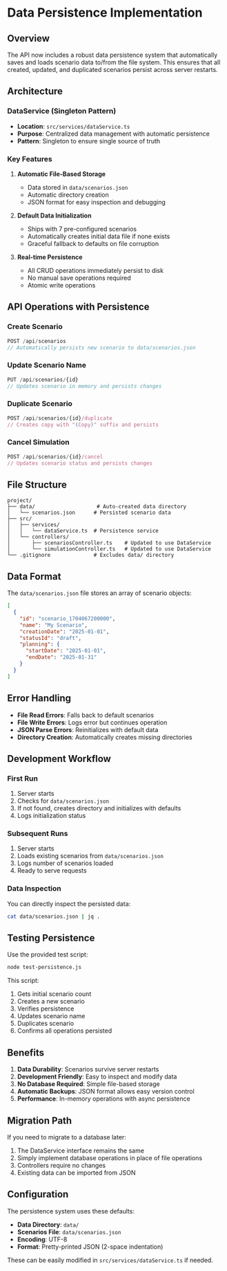 # Data Persistence Implementation

## Overview

The API now includes a robust data persistence system that automatically saves and loads scenario data to/from the file system. This ensures that all created, updated, and duplicated scenarios persist across server restarts.

## Architecture

### DataService (Singleton Pattern)
- **Location**: `src/services/dataService.ts`
- **Purpose**: Centralized data management with automatic persistence
- **Pattern**: Singleton to ensure single source of truth

### Key Features

1. **Automatic File-Based Storage**
   - Data stored in `data/scenarios.json`
   - Automatic directory creation
   - JSON format for easy inspection and debugging

2. **Default Data Initialization**
   - Ships with 7 pre-configured scenarios
   - Automatically creates initial data file if none exists
   - Graceful fallback to defaults on file corruption

3. **Real-time Persistence**
   - All CRUD operations immediately persist to disk
   - No manual save operations required
   - Atomic write operations

## API Operations with Persistence

### Create Scenario
```javascript
POST /api/scenarios
// Automatically persists new scenario to data/scenarios.json
```

### Update Scenario Name
```javascript
PUT /api/scenarios/{id}
// Updates scenario in memory and persists changes
```

### Duplicate Scenario
```javascript
POST /api/scenarios/{id}/duplicate
// Creates copy with "(Copy)" suffix and persists
```

### Cancel Simulation
```javascript
POST /api/scenarios/{id}/cancel
// Updates scenario status and persists changes
```

## File Structure

```
project/
├── data/                    # Auto-created data directory
│   └── scenarios.json      # Persisted scenario data
├── src/
│   ├── services/
│   │   └── dataService.ts  # Persistence service
│   └── controllers/
│       ├── scenariosController.ts    # Updated to use DataService
│       └── simulationController.ts   # Updated to use DataService
└── .gitignore              # Excludes data/ directory
```

## Data Format

The `data/scenarios.json` file stores an array of scenario objects:

```json
[
  {
    "id": "scenario_1704067200000",
    "name": "My Scenario",
    "creationDate": "2025-01-01",
    "statusId": "draft",
    "planning": {
      "startDate": "2025-01-01",
      "endDate": "2025-01-31"
    }
  }
]
```

## Error Handling

- **File Read Errors**: Falls back to default scenarios
- **File Write Errors**: Logs error but continues operation
- **JSON Parse Errors**: Reinitializes with default data
- **Directory Creation**: Automatically creates missing directories

## Development Workflow

### First Run
1. Server starts
2. Checks for `data/scenarios.json`
3. If not found, creates directory and initializes with defaults
4. Logs initialization status

### Subsequent Runs
1. Server starts
2. Loads existing scenarios from `data/scenarios.json`
3. Logs number of scenarios loaded
4. Ready to serve requests

### Data Inspection
You can directly inspect the persisted data:
```bash
cat data/scenarios.json | jq .
```

## Testing Persistence

Use the provided test script:
```bash
node test-persistence.js
```

This script:
1. Gets initial scenario count
2. Creates a new scenario
3. Verifies persistence
4. Updates scenario name
5. Duplicates scenario
6. Confirms all operations persisted

## Benefits

1. **Data Durability**: Scenarios survive server restarts
2. **Development Friendly**: Easy to inspect and modify data
3. **No Database Required**: Simple file-based storage
4. **Automatic Backups**: JSON format allows easy version control
5. **Performance**: In-memory operations with async persistence

## Migration Path

If you need to migrate to a database later:
1. The DataService interface remains the same
2. Simply implement database operations in place of file operations
3. Controllers require no changes
4. Existing data can be imported from JSON

## Configuration

The persistence system uses these defaults:
- **Data Directory**: `data/`
- **Scenarios File**: `data/scenarios.json`
- **Encoding**: UTF-8
- **Format**: Pretty-printed JSON (2-space indentation)

These can be easily modified in `src/services/dataService.ts` if needed.